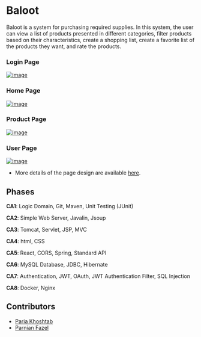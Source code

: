 # Baloot

Baloot is a system for purchasing required supplies. In this system, the user can view a list of products presented in different categories, filter products based on their characteristics, create a shopping list, create a favorite list of the products they want, and rate the products.

### Login Page
[![image](https://www.linkpicture.com/q/Screenshot-4735.png)](https://www.linkpicture.com/view.php?img=LPic64baf450aa7de158796059)

### Home Page
[![image](https://www.linkpicture.com/q/Screenshot-4723_1.png)](https://www.linkpicture.com/view.php?img=LPic64baf319ef207832630246)

### Product Page
[![image](https://www.linkpicture.com/q/Screenshot-4725.png)](https://www.linkpicture.com/view.php?img=LPic64baf37d78c0d1236157231)

### User Page
[![image](https://www.linkpicture.com/q/Screenshot-4734.png)](https://www.linkpicture.com/view.php?img=LPic64baf49c2b9e9136487828)

* More details of the page design are available [here](https://www.figma.com/file/D4Jx6BQhZNqSVayhrBRT44/Baloot?type=design&node-id=0-1&mode=design).

## Phases

**CA1**: Logic Domain, Git, Maven, Unit Testing (JUnit)

**CA2**: Simple Web Server, Javalin, Jsoup

**CA3**: Tomcat, Servlet, JSP, MVC

**CA4**: html, CSS

**CA5**: React, CORS, Spring, Standard API

**CA6**: MySQL Database, JDBC, Hibernate

**CA7**: Authentication, JWT, OAuth, JWT Authentication Filter, SQL Injection

**CA8**: Docker, Nginx

## Contributors
* [Paria Khoshtab](https://github.com/Theparia/)
* [Parnian Fazel](https://github.com/parnianf/)
